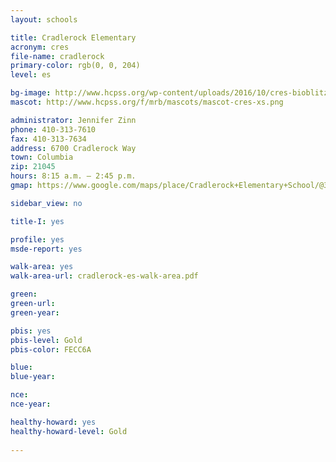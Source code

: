```yaml
---
layout: schools

title: Cradlerock Elementary
acronym: cres
file-name: cradlerock
primary-color: rgb(0, 0, 204)
level: es

bg-image: http://www.hcpss.org/wp-content/uploads/2016/10/cres-bioblitz-two-students.jpg
mascot: http://www.hcpss.org/f/mrb/mascots/mascot-cres-xs.png

administrator: Jennifer Zinn
phone: 410-313-7610
fax: 410-313-7634
address: 6700 Cradlerock Way
town: Columbia
zip: 21045
hours: 8:15 a.m. – 2:45 p.m.
gmap: https://www.google.com/maps/place/Cradlerock+Elementary+School/@39.1915016,-76.8458072,17z/data=!3m1!4b1!4m2!3m1!1s0x89b7de34618b6979:0x6260ecff7e8ec7d3?hl=en

sidebar_view: no

title-I: yes

profile: yes
msde-report: yes

walk-area: yes
walk-area-url: cradlerock-es-walk-area.pdf

green:
green-url:
green-year:

pbis: yes
pbis-level: Gold
pbis-color: FECC6A

blue: 
blue-year:  

nce:
nce-year:

healthy-howard: yes
healthy-howard-level: Gold
 
---
```

